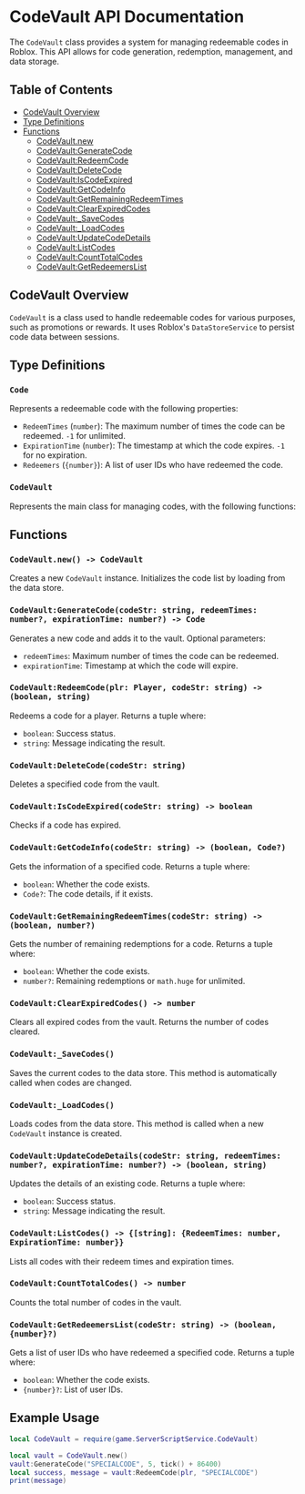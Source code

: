 # CodeVault API Documentation

The `CodeVault` class provides a system for managing redeemable codes in Roblox. This API allows for code generation, redemption, management, and data storage.

## Table of Contents

- [CodeVault Overview](#codevault-overview)
- [Type Definitions](#type-definitions)
- [Functions](#functions)
  - [CodeVault.new](#codevaultnew)
  - [CodeVault:GenerateCode](#codevaultgeneratecode)
  - [CodeVault:RedeemCode](#codevaultredeemcode)
  - [CodeVault:DeleteCode](#codevaultdeletecode)
  - [CodeVault:IsCodeExpired](#codevaultiscodeexpired)
  - [CodeVault:GetCodeInfo](#codevaultgetcodeinfo)
  - [CodeVault:GetRemainingRedeemTimes](#codevaultgetremainingredeemtimes)
  - [CodeVault:ClearExpiredCodes](#codevaultclearexpiredcodes)
  - [CodeVault:_SaveCodes](#codevault_savecodes)
  - [CodeVault:_LoadCodes](#codevault_loadcodes)
  - [CodeVault:UpdateCodeDetails](#codevaultupdatecodedetails)
  - [CodeVault:ListCodes](#codevaultlistcodes)
  - [CodeVault:CountTotalCodes](#codevaultcounttotalcodes)
  - [CodeVault:GetRedeemersList](#codevaultgetredeemerslist)

## CodeVault Overview

`CodeVault` is a class used to handle redeemable codes for various purposes, such as promotions or rewards. It uses Roblox's `DataStoreService` to persist code data between sessions.

## Type Definitions

### `Code`

Represents a redeemable code with the following properties:

- `RedeemTimes` (`number`): The maximum number of times the code can be redeemed. `-1` for unlimited.
- `ExpirationTime` (`number`): The timestamp at which the code expires. `-1` for no expiration.
- `Redeemers` (`{number}`): A list of user IDs who have redeemed the code.

### `CodeVault`

Represents the main class for managing codes, with the following functions:

## Functions

### `CodeVault.new() -> CodeVault`

Creates a new `CodeVault` instance. Initializes the code list by loading from the data store.

### `CodeVault:GenerateCode(codeStr: string, redeemTimes: number?, expirationTime: number?) -> Code`

Generates a new code and adds it to the vault. Optional parameters:
- `redeemTimes`: Maximum number of times the code can be redeemed.
- `expirationTime`: Timestamp at which the code will expire.

### `CodeVault:RedeemCode(plr: Player, codeStr: string) -> (boolean, string)`

Redeems a code for a player. Returns a tuple where:
- `boolean`: Success status.
- `string`: Message indicating the result.

### `CodeVault:DeleteCode(codeStr: string)`

Deletes a specified code from the vault.

### `CodeVault:IsCodeExpired(codeStr: string) -> boolean`

Checks if a code has expired.

### `CodeVault:GetCodeInfo(codeStr: string) -> (boolean, Code?)`

Gets the information of a specified code. Returns a tuple where:
- `boolean`: Whether the code exists.
- `Code?`: The code details, if it exists.

### `CodeVault:GetRemainingRedeemTimes(codeStr: string) -> (boolean, number?)`

Gets the number of remaining redemptions for a code. Returns a tuple where:
- `boolean`: Whether the code exists.
- `number?`: Remaining redemptions or `math.huge` for unlimited.

### `CodeVault:ClearExpiredCodes() -> number`

Clears all expired codes from the vault. Returns the number of codes cleared.

### `CodeVault:_SaveCodes()`

Saves the current codes to the data store. This method is automatically called when codes are changed.

### `CodeVault:_LoadCodes()`

Loads codes from the data store. This method is called when a new `CodeVault` instance is created.

### `CodeVault:UpdateCodeDetails(codeStr: string, redeemTimes: number?, expirationTime: number?) -> (boolean, string)`

Updates the details of an existing code. Returns a tuple where:
- `boolean`: Success status.
- `string`: Message indicating the result.

### `CodeVault:ListCodes() -> {[string]: {RedeemTimes: number, ExpirationTime: number}}`

Lists all codes with their redeem times and expiration times.

### `CodeVault:CountTotalCodes() -> number`

Counts the total number of codes in the vault.

### `CodeVault:GetRedeemersList(codeStr: string) -> (boolean, {number}?)`

Gets a list of user IDs who have redeemed a specified code. Returns a tuple where:
- `boolean`: Whether the code exists.
- `{number}?`: List of user IDs.

## Example Usage

```lua
local CodeVault = require(game.ServerScriptService.CodeVault)

local vault = CodeVault.new()
vault:GenerateCode("SPECIALCODE", 5, tick() + 86400)
local success, message = vault:RedeemCode(plr, "SPECIALCODE")
print(message)
```

